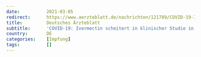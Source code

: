 ```yaml
---
date:          2021-03-05
redirect:      https://www.aerzteblatt.de/nachrichten/121789/COVID-19-Ivermectin-scheitert-in-klinischer-Studie-in-Lateinamerika
title:         Deutsches Ärzteblatt
subtitle:      'COVID-19: Ivermectin scheitert in klinischer Studie in Lateinamerika'
country:       DE
categories:    [Impfung]
tags:          []
---
```

